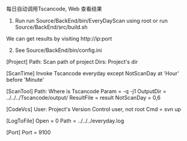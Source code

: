 
每日自动调用Tscancode, Web 查看结果

1. Run
run Source/BackEnd/bin/EveryDayScan using root
or 
run Source/BackEnd/src/build.sh

We can get results by visiting http://ip:port

2. See Source/BackEnd/bin/config.ini

[Project]
Path: Scan path of project
Dirs: Project's dir

[ScanTime]
Invoke Tscancode everyday except NotScanDay at 'Hour' before 'Minute'

[ScanTool]
Path:  Where is Tscancode 
Param = -q -j1
OutputDir = ../../../Tscancode/output/
ResultFile = result
NotScanDay = 0,6

[CodeVcs]
User: Project's Version Control user, not root
Cmd = svn up

[LogToFile]
Open = 0
Path = ../../../everyday.log

[Port]
Port = 9100
